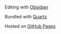 Editing with [Obsidian](https://obsidian.md/)

Bundled with [Quartz](https://github.com/jackyzha0/quartz)

Hosted on [GitHub Pages](https://pages.github.com/)
